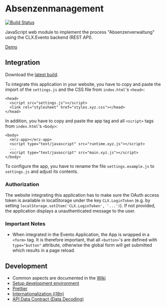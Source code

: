 # Absenzenmanagement

[![Build Status](https://travis-ci.org/erz-mba-fbi/absenzenmanagement.svg?branch=master)](https://travis-ci.org/erz-mba-fbi/absenzenmanagement)

JavaScript web module to implement the process "Absenzenverwaltung"
using the CLX.Evento backend (REST API).

[Demo](https://erz-mba-fbi.github.io/absenzenmanagement/app)

## Integration

Download the [latest build](absenzenmanagement.zip).

To integrate this application in your website, you have to copy and
paste the import of the `settings.js` and the CSS file from
`index.html`'s `<head>`:

```
<head>
  <script src="settings.js"></script>
  <link rel="stylesheet" href="styles.xyz.css"></head>
</head>
```

In addition, you have to copy and paste the app tag and all `<script>`
tags from `index.html`'s `<body>`:

```
<body>
  <erz-app></erz-app>
  <script type="text/javascript" src="runtime.xyz.js"></script>
  ...
  <script type="text/javascript" src="main.xyz.js"></script>
</body>
```

To configure the app, you have to rename the file
`settings.example.js` to `settings.js` and adjust its contents.

### Authorization

The website integrating this application has to make sure the OAuth
access token is available in localStorage under the key
`CLX.LoginToken` (e.g. by setting
`localStorage.setItem('CLX.LoginToken', '...')`). If not provided, the
application displays a unauthenticated message to the user.

### Important Notes

- When integrated in the Evento Application, the App is wrapped in a
  `<form>` tag. It is therefore important, that all `<button>`'s are
  defined with `type="button"` attribute, otherwise the global form
  will get submitted which results in a page reload.

## Development

- Common aspects are documented in the [Wiki](https://github.com/erz-mba-fbi/absenzenmanagement/wiki)
- [Setup development environment](doc/setup-dev-environment.md)
- [Prettier](doc/prettier.md)
- [Internationalization (i18n)](doc/i18n.md)
- [API Data Contract (Data Decoding)](doc/io-ts.md)
